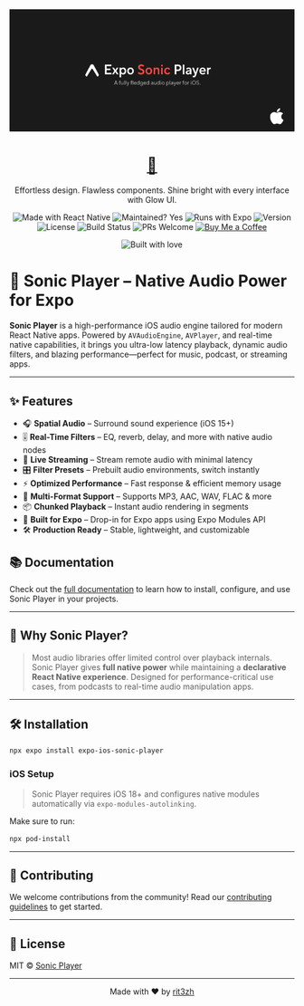 <div align="center">
  <img src="img/banner-soft.png" alt="Glow UI Poster" width="800" />
</div>

<h1 align="center">
  <a href="https://github.com/rit3zh/glow-ui" target="_blank" rel="noopener noreferrer">
    💅
  </a>
</h1>

<p align="center">
  <!-- <strong>Glow UI</strong><br> -->
  Effortless design. Flawless components. Shine bright with every interface with Glow UI.
</p>

<div align="center">
  <p>

  <img src="https://img.shields.io/badge/Made_with-React_Native-blue" alt="Made with React Native" />
  <img src="https://img.shields.io/badge/Maintained%3F-yes-green.svg" alt="Maintained? Yes" />
  <img src="https://img.shields.io/badge/Runs%20with%20Expo-4630EB.svg?style=flat-square&logo=EXPO&labelColor=f3f3f3&logoColor=000" alt="Runs with Expo" />
      <img src="https://img.shields.io/badge/version-1.0.0-blue.svg" alt="Version"  />
    <img src="https://img.shields.io/badge/license-MIT-green.svg" alt="License" />
    <img src="https://img.shields.io/badge/build-passing-brightgreen.svg" alt="Build Status" />
    <img src="https://img.shields.io/badge/PRs-welcome-purple.svg" alt="PRs Welcome" />
    <a href="https://www.buymeacoffee.com/rit3zh" target="_blank">
    <img src="https://www.buymeacoffee.com/assets/img/custom_images/yellow_img.png" alt="Buy Me a Coffee">
  </a>
  </p>

<p align="center">
  <img src="http://forthebadge.com/images/badges/built-with-love.svg" alt="Built with love" width="120px" />
</p>
</div>

# 🚀 Sonic Player – Native Audio Power for Expo

**Sonic Player** is a high-performance iOS audio engine tailored for modern React Native apps. Powered by `AVAudioEngine`, `AVPlayer`, and real-time native capabilities, it brings you ultra-low latency playback, dynamic audio filters, and blazing performance—perfect for music, podcast, or streaming apps.

---

## ✨ Features

- 🎧 **Spatial Audio** – Surround sound experience (iOS 15+)
- 🎚 **Real-Time Filters** – EQ, reverb, delay, and more with native audio nodes
- 📡 **Live Streaming** – Stream remote audio with minimal latency
- 🎛 **Filter Presets** – Prebuilt audio environments, switch instantly
- ⚡ **Optimized Performance** – Fast response & efficient memory usage
- 📁 **Multi-Format Support** – Supports MP3, AAC, WAV, FLAC & more
- 📦 **Chunked Playback** – Instant audio rendering in segments
- 📱 **Built for Expo** – Drop-in for Expo apps using Expo Modules API
- 🛠 **Production Ready** – Stable, lightweight, and customizable

## 📚 Documentation

Check out the [full documentation](https://sonic-player.xyz/) to learn how to install, configure, and use Sonic Player in your projects.

---

## 🤔 Why Sonic Player?

> Most audio libraries offer limited control over playback internals. Sonic Player gives **full native power** while maintaining a **declarative React Native experience**. Designed for performance-critical use cases, from podcasts to real-time audio manipulation apps.

---

## 🛠 Installation

```sh
npx expo install expo-ios-sonic-player
```

### iOS Setup

> Sonic Player requires iOS 18+ and configures native modules automatically via `expo-modules-autolinking`.

Make sure to run:

```sh
npx pod-install
```

---

## 🤝 Contributing

We welcome contributions from the community!
Read our [contributing guidelines](CONTRIBUTING.md) to get started.

---

## 📝 License

MIT © [Sonic Player](https://github.com/rit3zh)

---

<div align="center">
  Made with ❤️ by <a href="https://github.com/rit3zh" target="_blank">rit3zh</a>
</div>
